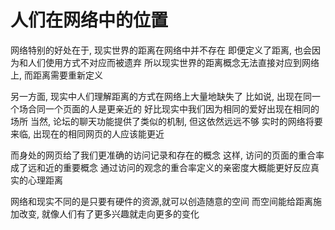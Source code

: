 
人们在网络中的位置
======

网络特别的好处在于, 现实世界的距离在网络中并不存在
即便定义了距离, 也会因为和人们使用方式不对应而被遗弃
所以现实世界的距离概念无法直接对应到网络上, 而距离需要重新定义

另一方面, 现实中人们理解距离的方式在网络上大量地缺失了
比如说, 出现在同一个场合同一个页面的人是更亲近的
好比现实中我们因为相同的爱好出现在相同的场所
当然, 论坛的聊天功能提供了类似的机制, 但这依然远远不够
实时的网络将要来临, 出现在的相同网页的人应该能更近

而身处的网页给了我们更准确的访问记录和存在的概念
这样, 访问的页面的重合率成了远和近的重要概念
通过访问的观念的重合率定义的亲密度大概能更好反应真实的心理距离

网络和现实不同的是只要有硬件的资源,就可以创造随意的空间
而空间能给距离施加改变, 就像人们有了更多兴趣就走向更多的变化
